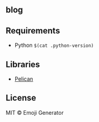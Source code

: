 ## blog

## Requirements

- Python `$(cat .python-version)`

## Libraries

- [Pelican](https://github.com/getpelican/pelican)

## License
MIT &copy; Emoji Generator
